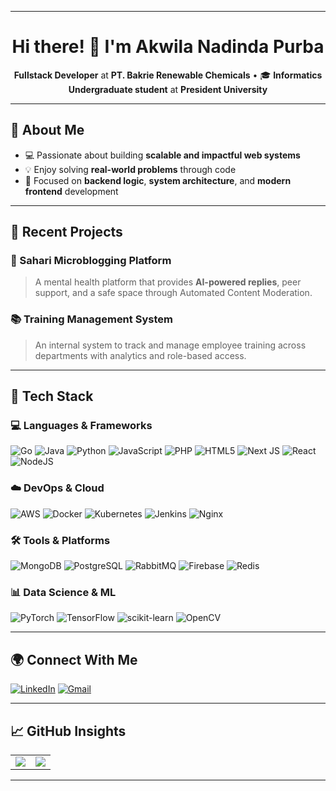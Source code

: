 
---

<h1 align="center">Hi there! 👋 I'm Akwila Nadinda Purba</h1>

<p align="center">
   <strong>Fullstack Developer</strong> at <strong>PT. Bakrie Renewable Chemicals</strong>  •  🎓 <strong>Informatics Undergraduate student</strong> at <strong>President University</strong>
</p>

---

## 💫 About Me

- 💻 Passionate about building **scalable and impactful web systems**
- 💡 Enjoy solving **real-world problems** through code
- 🎯 Focused on **backend logic**, **system architecture**, and **modern frontend** development

---

## 🧩 Recent Projects

### 🧠 Sahari Microblogging Platform
> A mental health platform that provides **AI-powered replies**, peer support, and a safe space through Automated Content Moderation.

### 📚 Training Management System
> An internal system to track and manage employee training across departments with analytics and role-based access.

---

## 🧰 Tech Stack

### 💻 Languages & Frameworks
![Go](https://img.shields.io/badge/go-%2300ADD8.svg?style=flat-square&logo=go&logoColor=white)
![Java](https://img.shields.io/badge/java-%23ED8B00.svg?style=flat-square&logo=openjdk&logoColor=white)
![Python](https://img.shields.io/badge/python-3670A0?style=flat-square&logo=python&logoColor=ffdd54)
![JavaScript](https://img.shields.io/badge/javascript-%23323330.svg?style=flat-square&logo=javascript&logoColor=%23F7DF1E)
![PHP](https://img.shields.io/badge/php-%23777BB4.svg?style=flat-square&logo=php&logoColor=white)
![HTML5](https://img.shields.io/badge/html5-%23E34F26.svg?style=flat-square&logo=html5&logoColor=white)
![Next JS](https://img.shields.io/badge/Next-black?style=flat-square&logo=next.js&logoColor=white)
![React](https://img.shields.io/badge/react-%2320232a.svg?style=flat-square&logo=react&logoColor=%2361DAFB)
![NodeJS](https://img.shields.io/badge/node.js-6DA55F?style=flat-square&logo=node.js&logoColor=white)

### ☁️ DevOps & Cloud
![AWS](https://img.shields.io/badge/AWS-%23FF9900.svg?style=flat-square&logo=amazon-aws&logoColor=white)
![Docker](https://img.shields.io/badge/docker-%230db7ed.svg?style=flat-square&logo=docker&logoColor=white)
![Kubernetes](https://img.shields.io/badge/kubernetes-%23326ce5.svg?style=flat-square&logo=kubernetes&logoColor=white)
![Jenkins](https://img.shields.io/badge/jenkins-%232C5263.svg?style=flat-square&logo=jenkins&logoColor=white)
![Nginx](https://img.shields.io/badge/nginx-%23009639.svg?style=flat-square&logo=nginx&logoColor=white)

### 🛠️ Tools & Platforms
![MongoDB](https://img.shields.io/badge/MongoDB-%234ea94b.svg?style=flat-square&logo=mongodb&logoColor=white)
![PostgreSQL](https://img.shields.io/badge/postgres-%23316192.svg?style=flat-square&logo=postgresql&logoColor=white)
![RabbitMQ](https://img.shields.io/badge/rabbitmq-FF6600?style=flat-square&logo=rabbitmq&logoColor=white)
![Firebase](https://img.shields.io/badge/firebase-%23039BE5.svg?style=flat-square&logo=firebase)
![Redis](https://img.shields.io/badge/redis-%23DD0031.svg?style=flat-square&logo=redis&logoColor=white)

### 📊 Data Science & ML
![PyTorch](https://img.shields.io/badge/PyTorch-%23EE4C2C.svg?style=flat-square&logo=PyTorch&logoColor=white)
![TensorFlow](https://img.shields.io/badge/TensorFlow-%23FF6F00.svg?style=flat-square&logo=TensorFlow&logoColor=white)
![scikit-learn](https://img.shields.io/badge/scikit--learn-%23F7931E.svg?style=flat-square&logo=scikit-learn&logoColor=white)
![OpenCV](https://img.shields.io/badge/opencv-%23white.svg?style=flat-square&logo=opencv&logoColor=white)

---

## 🌍 Connect With Me

[![LinkedIn](https://img.shields.io/badge/LinkedIn-%230077B5.svg?style=for-the-badge&logo=linkedin&logoColor=white)](https://linkedin.com/in/akwila-nadinda) 
[![Gmail](https://img.shields.io/badge/Email-D14836?style=for-the-badge&logo=gmail&logoColor=white)](mailto:akwilanadindapurba@gmail.com)

---

## 📈 GitHub Insights

<table>
  <tr>
    <td><img src="https://nirzak-streak-stats.vercel.app/?user=akwilapurba&theme=aura_dark&hide_border=false" /></td>
    <td><img src="https://github-readme-stats.vercel.app/api/top-langs/?username=akwilapurba&theme=aura_dark&hide_border=false&layout=compact" /></td>
  </tr>
</table>


---



